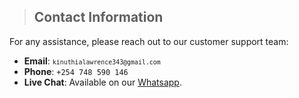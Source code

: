>## Contact Information

For any assistance, please reach out to our customer support team:

- **Email**: <small>`kinuthialawrence343@gmail.com`</small>
- **Phone**: `+254 748 590 146`
- **Live Chat**: Available on our [Whatsapp](https://wa.me/message/IHXTOP6QANKBG1).